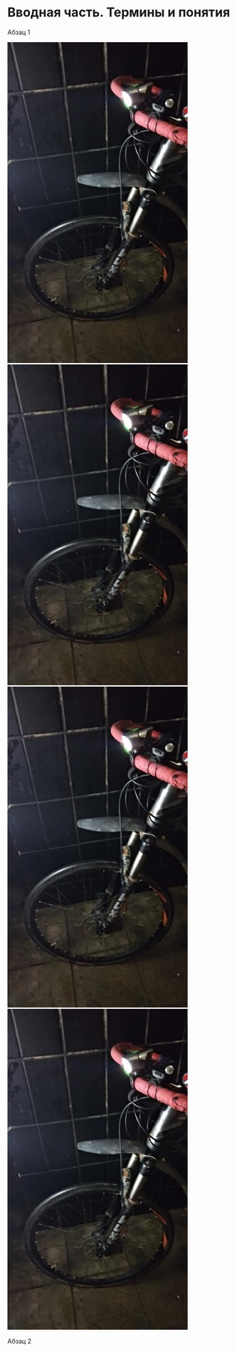 # Вводная часть. Термины и понятия

Абзац 1

![](Images/ris1.jpg)
![](Images/ris1.jpg)
![](Images/ris1.jpg)
![](Images/ris1.jpg)

Абзац 2


